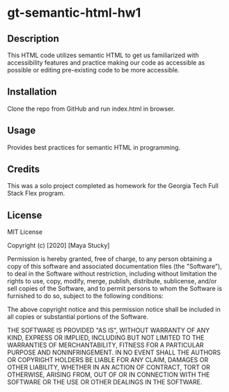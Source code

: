 # gt-semantic-html-hw1

## Description 
This HTML code utilizes semantic HTML to get us familiarized with accessibility features and practice making our code as accessible as possible or editing pre-existing code to be more accessible. 

## Installation 
Clone the repo from GitHub and run index.html in browser. 

## Usage 
Provides best practices for semantic HTML in programming. 

## Credits 
This was a solo project completed as homework for the Georgia Tech Full Stack Flex program. 

## License  
MIT License

Copyright (c) [2020] [Maya Stucky]

Permission is hereby granted, free of charge, to any person obtaining a copy
of this software and associated documentation files (the "Software"), to deal
in the Software without restriction, including without limitation the rights
to use, copy, modify, merge, publish, distribute, sublicense, and/or sell
copies of the Software, and to permit persons to whom the Software is
furnished to do so, subject to the following conditions:

The above copyright notice and this permission notice shall be included in all
copies or substantial portions of the Software.

THE SOFTWARE IS PROVIDED "AS IS", WITHOUT WARRANTY OF ANY KIND, EXPRESS OR
IMPLIED, INCLUDING BUT NOT LIMITED TO THE WARRANTIES OF MERCHANTABILITY,
FITNESS FOR A PARTICULAR PURPOSE AND NONINFRINGEMENT. IN NO EVENT SHALL THE
AUTHORS OR COPYRIGHT HOLDERS BE LIABLE FOR ANY CLAIM, DAMAGES OR OTHER
LIABILITY, WHETHER IN AN ACTION OF CONTRACT, TORT OR OTHERWISE, ARISING FROM,
OUT OF OR IN CONNECTION WITH THE SOFTWARE OR THE USE OR OTHER DEALINGS IN THE
SOFTWARE.
